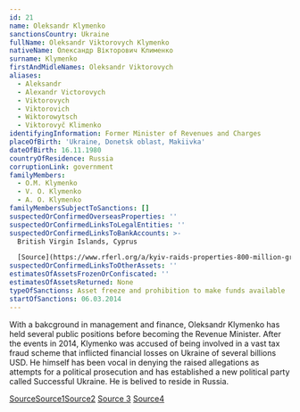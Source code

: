 ```yaml
---
id: 21
name: Oleksandr Klymenko
sanctionsCountry: Ukraine
fullName: Oleksandr Viktorovych Klymenko
nativeName: Олександр Вікторович Клименко
surname: Klymenko
firstAndMidleNames: Oleksandr Viktorovych
aliases:
  - Aleksandr
  - Alexandr Victorovych
  - Viktorovych
  - Viktorovich
  - Wiktorowytsch
  - Viktorovyč Klimenko
identifyingInformation: Former Minister of Revenues and Charges
placeOfBirth: 'Ukraine, Donetsk oblast, Makiivka'
dateOfBirth: 16.11.1980
countryOfResidence: Russia
corruptionLink: government
familyMembers:
  - O.M. Klymenko
  - V. O. Klymenko
  - A. O. Klymenko
familyMembersSubjectToSanctions: []
suspectedOrConfirmedOverseasProperties: ''
suspectedOrConfirmedLinksToLegalEntities: ''
suspectedOrConfirmedLinksToBankAccounts: >-
  British Virgin Islands, Cyprus 

  [Source](https://www.rferl.org/a/kyiv-raids-properties-800-million-graft-probe/28617121.html)
suspectedOrConfirmedLinksToOtherAssets: ''
estimatesOfAssetsFrozenOrConfiscated: ''
estimatesOfAssetsReturned: None
typeOfSanctions: Asset freeze and prohibition to make funds available
startOfSanctions: 06.03.2014
---
```

With a bakcground in management and finance, Oleksandr Klymenko has held several 
public positions before becoming the Revenue Minister. After the events in 2014, 
Klymenko was accused of being involved in a vast tax fraud scheme that inflicted 
financial losses on Ukraine of several billions USD. He himself has been vocal 
in denying the raised allegations as attempts for a political prosecution and 
has established a new political party called Successful Ukraine. He is belived 
to reside in Russia.

[Source](https://www.independent.co.uk/news/world/europe/oleksandr-klymenko-ukraines-exiled-tax-minister-says-charges-against-him-are-payback-time-for-vested-a6758046.html)[Source1](https://www.occrp.org/en/history-of-occrp/27-ccwatch/cc-watch-briefs/2484-ukraine-11-billion-allegedly-stolen-in-colossal-3-year-tax-fraud)[Source2](https://www.occrp.org/en/history-of-occrp/27-ccwatch/cc-watch-briefs/2484-ukraine-11-billion-allegedly-stolen-in-colossal-3-year-tax-fraud) 
[Source 3](https://en.interfax.com.ua/news/general/493303.html) 
[Source4](https://oleksandr-klymenko.com/en/uspishna-kraina/)
